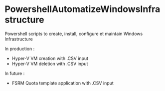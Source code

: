 # PowershellAutomatizeWindowsInfrastructure
Powershell scripts to create, install, configure et maintain Windows Infrastructure

In production :
- Hyper-V VM creation with .CSV input
- Hyper-V VM deletion with .CSV input

In future :
- FSRM Quota template application with .CSV input
